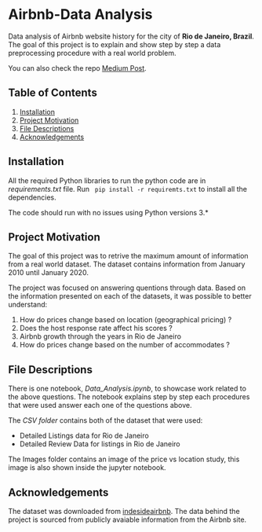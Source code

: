 # Airbnb-Data Analysis

Data analysis of Airbnb website history for the city of **Rio de Janeiro, Brazil**. The goal of this project is to explain and show step by step a data preprocessing procedure with a real world problem.

You can also check the repo [Medium Post](https://medium.com/@danieldacosta_75030/rio-de-janeiro-airbnb-data-analysis-b43241102455).

## Table of Contents

1. [Installation](#installation)
2. [Project Motivation](#motivation)
3. [File Descriptions](#descriptions)
4. [Acknowledgements](#acknowledgements)

## Installation <a name="installation">

All the required Python libraries to run the python code are in *requirements.txt* file. Run ``` pip install -r requiremts.txt``` to install all the dependencies.

The code should run with no issues using Python versions 3.*

## Project Motivation <a name="motivation">

The goal of this project was to retrive the maximum amount of information from a real world dataset. The dataset contains information from January 2010 until January 2020.

The project was focused on answering quentions through data. Based on the information presented on each of the datasets, it was possible to better understand:

1. How do prices change based on location (geographical pricing) ?
2. Does the host response rate affect his scores ?
3. Airbnb growth through the years in Rio de Janeiro
4. How do prices change based on the number of accommodates ?

## File Descriptions <a name="descriptions">

There is one notebook, *Data_Analysis.ipynb*, to showcase work related to the above questions. The notebook explains step by step each procedures that were used answer each one of the questions above.

The *CSV folder* contains both of the dataset that were used:
  * Detailed Listings data for Rio de Janeiro
  * Detailed Review Data for listings in Rio de Janeiro

The Images folder contains an image of the price vs location study, this image is also shown inside the jupyter notebook.

## Acknowledgements <a name="acknowledgements"></a>

The dataset was downloaded from [indesideairbnb](http://insideairbnb.com/get-the-data.html). The data behind the project is sourced from publicly avaiable information from the Airbnb site.
